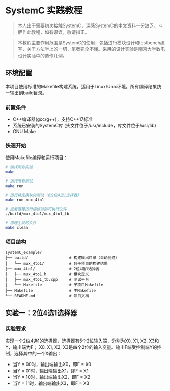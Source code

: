 # SystemC 实践教程

> 本人出于需要初次接触SystemC，深感SystemC的中文资料十分缺乏。斗胆作此教程，如有谬误，敬请指正。

> 本教程主要作用范围是SystemC的使用，包括进行模块设计和testbench编写，关于方法学上的一切，笔者完全不懂。采用的设计实验是南京大学数电设计实验中的选作几例。

## 环境配置

本项目使用标准的Makefile构建系统，适用于Linux/Unix环境。所有编译结果统一输出到build目录。

### 前置条件
- C++编译器(gcc/g++)，支持C++17标准
- 系统已安装的SystemC库 (头文件位于/usr/include，库文件位于/usr/lib)
- GNU Make

### 快速开始

使用Makefile编译和运行项目：

```bash
# 编译所有实验
make

# 运行所有测试
make run

# 运行特定模块的测试（如2位4选1选择器）
make run-mux_4to1

# 或者直接运行编译好的可执行文件
./build/mux_4to1/mux_4to1_tb

# 清理生成的文件
make clean
```

### 项目结构

```
systemC_example/
├── build/                  # 构建输出目录（自动创建）
│   └── mux_4to1/           # 各子项目的构建结果
├── mux_4to1/               # 2位4选1选择器
│   ├── mux_4to1.h          # 模块定义
│   ├── mux_4to1_tb.cpp     # 测试平台
│   └── Makefile            # 子项目Makefile
├── Makefile                # 主Makefile
└── README.md               # 项目文档
```

## 实验一：2位4选1选择器

### 实验要求
实现一个2位4选1的选择器，选择器有5个2位输入端，分别为X0, X1, X2, X3和Y，输出端为F；
X0, X1, X2, X3是四个2位的输入变量。输出F端受控制端Y的控制，选择其中的一个X输出：
- 当Y = 00时，输出端输出X0，即F = X0
- 当Y = 01时，输出端输出X1，即F = X1
- 当Y = 10时，输出端输出X2，即F = X2
- 当Y = 11时，输出端输出X3，即F = X3



